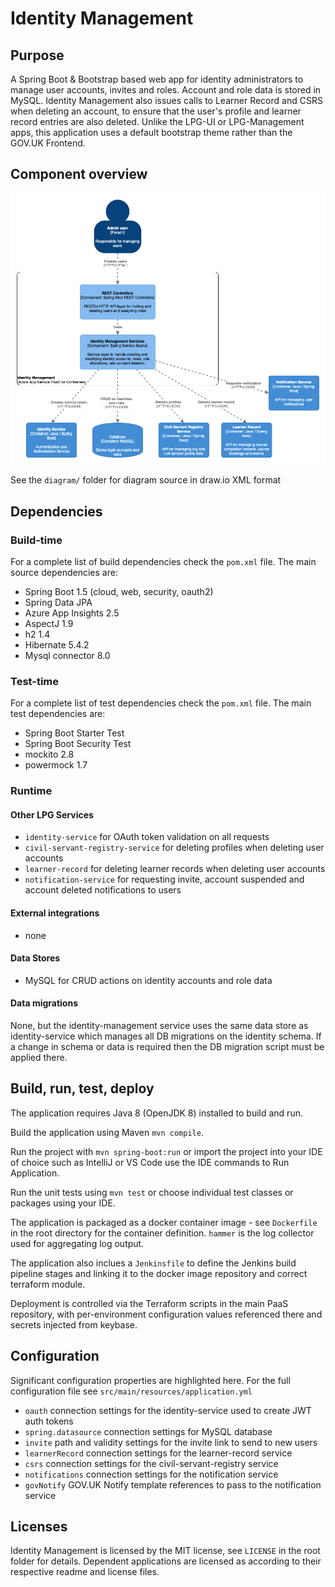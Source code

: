 # Identity Management

## Purpose

A Spring Boot & Bootstrap based web app for identity administrators to manage user accounts, invites and roles. Account and role data is stored in MySQL. Identity Management also issues calls to Learner Record and CSRS when deleting an account, to ensure that the user's profile and learner record entries are also deleted. Unlike the LPG-UI or LPG-Management apps, this application uses a default bootstrap theme rather than the GOV.UK Frontend.

## Component overview

![C4 Component diagram for Identity Management](diagram/identity-management-component.png)

See the `diagram/` folder for diagram source in draw.io XML format


## Dependencies

### Build-time

For a complete list of build dependencies check the `pom.xml` file. The main source dependencies are:  
- Spring Boot 1.5 (cloud, web, security, oauth2)
- Spring Data JPA
- Azure App Insights 2.5
- AspectJ 1.9
- h2 1.4
- Hibernate 5.4.2
- Mysql connector 8.0

### Test-time

For a complete list of test dependencies check the `pom.xml` file. The main test dependencies are:  
- Spring Boot Starter Test
- Spring Boot Security Test
- mockito 2.8
- powermock 1.7

### Runtime 

#### Other LPG Services

- `identity-service` for OAuth token validation on all requests
- `civil-servant-registry-service` for deleting profiles when deleting user accounts
- `learner-record` for deleting learner records when deleting user accounts
- `notification-service` for requesting invite, account suspended and account deleted notifications to users

#### External integrations

- none

#### Data Stores

- MySQL <version> for CRUD actions on identity accounts and role data

#### Data migrations

None, but the identity-management service uses the same data store as identity-service which manages all DB migrations on the identity schema. If a change in schema or data is required then the DB migration script must be applied there.


## Build, run, test, deploy

The application requires Java 8 (OpenJDK 8) installed to build and run.

Build the application using Maven `mvn compile`.

Run the project with `mvn spring-boot:run` or import the project into your IDE of choice such as IntelliJ or VS Code use the IDE commands to Run Application.

Run the unit tests using `mvn test` or choose individual test classes or packages using your IDE.

The application is packaged as a docker container image - see `Dockerfile` in the root directory for the container definition. `hammer` is the log collector used for aggregating log output.

The application also inclues a `Jenkinsfile` to define the Jenkins build pipeline stages and linking it to the docker image repository and correct terraform module.

Deployment is controlled via the Terraform scripts in the main PaaS repository, with per-environment configuration values referenced there and secrets injected from keybase.


## Configuration

Significant configuration properties are highlighted here. For the full configuration file see `src/main/resources/application.yml`

- `oauth` connection settings for the identity-service used to create JWT auth tokens
- `spring.datasource` connection settings for MySQL database
- `invite` path and validity settings for the invite link to send to new users
- `learnerRecord` connection settings for the learner-record service
- `csrs` connection settings for the civil-servant-registry service
- `notifications` connection settings for the notification service
- `govNotify` GOV.UK Notify template references to pass to the notification service


## Licenses

Identity Management is licensed by the MIT license, see `LICENSE` in the root folder for details. Dependent applications are licensed as according to their respective readme and license files.
